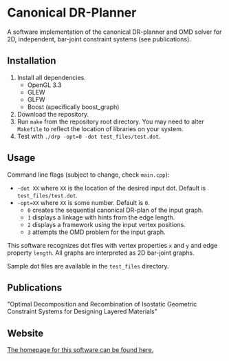 # Canonical DR-Planner #

A software implementation of the canonical DR-planner and OMD solver for 2D, independent, bar-joint constraint systems (see publications).

## Installation
1. Install all dependencies.
    - OpenGL 3.3
    - GLEW
    - GLFW
    - Boost (specifically boost_graph)
2. Download the repository.
3. Run `make` from the repository root directory. You may need to alter `Makefile` to reflect the location of libraries on your system.
4. Test with `./drp -opt=0 -dot test_files/test.dot`.

## Usage
Command line flags (subject to change, check `main.cpp`):

- `-dot XX` where `XX` is the location of the desired input dot. Default is `test_files/test.dot`.
- `-opt=XX` where `XX` is some number. Default is `0`.
    - `0` creates the sequential canonical DR-plan of the input graph.
    - `1` displays a linkage with hints from the edge length.
    - `2` displays a framework using the input vertex positions.
    - `3` attempts the OMD problem for the input graph.

This software recognizes dot files with vertex properties `x` and `y` and edge property `length`. All graphs are interpreted as 2D bar-joint graphs.

Sample dot files are available in the `test_files` directory.

## Publications
"Optimal Decomposition and Recombination of Isostatic Geometric Constraint Systems for Designing Layered Materials"

## Website
[The homepage for this software can be found here.](http://cise.ufl.edu/~tbaker/drp)
